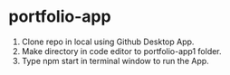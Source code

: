 # portfolio-app

1. Clone repo in local using Github Desktop App.
2. Make directory in code editor to portfolio-app1 folder.
3. Type npm start in terminal window to run the App.